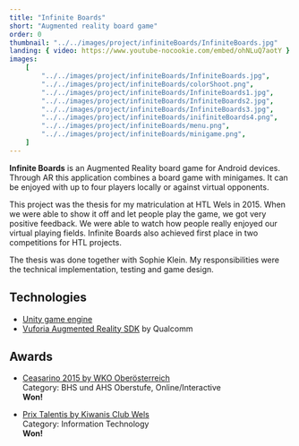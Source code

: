```yaml
---
title: "Infinite Boards"
short: "Augmented reality board game"
order: 0
thumbnail: "../../images/project/infiniteBoards/InfiniteBoards.jpg"
landing: { video: https://www.youtube-nocookie.com/embed/ohNLuQ7aotY }
images:
    [
        "../../images/project/infiniteBoards/InfiniteBoards.jpg",
        "../../images/project/infiniteBoards/colorShoot.png",
        "../../images/project/infiniteBoards/InfiniteBoards1.jpg",
        "../../images/project/infiniteBoards/InfiniteBoards2.jpg",
        "../../images/project/infiniteBoards/InfiniteBoards3.jpg",
        "../../images/project/infiniteBoards/inifiniteBoards4.png",
        "../../images/project/infiniteBoards/menu.png",
        "../../images/project/infiniteBoards/minigame.png",
    ]
---
```


**Infinite Boards** is an Augmented Reality board game for Android devices. Through AR this application combines a board game with minigames. It can be enjoyed with up to four players locally or against virtual opponents.

This project was the thesis for my matriculation at HTL Wels in 2015. When we were able to show it off and let people play the game, we got very positive feedback. We were able to watch how people really enjoyed our virtual playing fields. Infinite Boards also achieved first place in two competitions for HTL projects.

The thesis was done together with Sophie Klein. My responsibilities were the technical implementation, testing and game design.

<bs-row>

<bs-col>

## Technologies

-   [Unity game engine](https://unity.com/)
-   [Vuforia Augmented Reality SDK](https://www.vuforia.com/) by Qualcomm

</bs-col>

<bs-col>

## Awards

-   [Ceasarino 2015 by WKO Oberösterreich](https://caesarino2015.submit.to/landing/award/ausschreibung-info)  
    Category: BHS und AHS Oberstufe, Online/Interactive  
    **Won!**

-   [Prix Talentis by Kiwanis Club Wels](https://www.meinbezirk.at/wels-wels-land/c-lokales/kiwanis-preis-prix-talentis-fuer-htl-diplomarbeiten_a1393034)  
    Category: Information Technology  
    **Won!**

</bs-col>

</bs-row>
